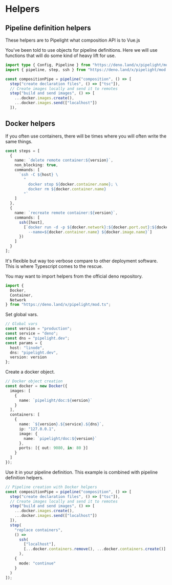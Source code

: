# Helpers <Badge type="warning" text="beta" />

## Pipeline definition helpers

These helpers are to Pipelight what composition API is to Vue.js

You've been told to use objects for pipeline definitions.
Here we will use functions that will do some kind of heavy lift for use.

```ts
import type { Config, Pipeline } from "https://deno.land/x/pipelight/mod.ts";
import { pipeline, step, ssh } from "https://deno.land/x/pipelight/mod.ts";
```

```ts
const compositionPipe = pipeline("composition", () => [
  step("create declaration files", () => ["tsc"]),
  // Create images locally and send it to remotes
  step("build and send images", () => [
    ...docker.images.create(),
    ...docker.images.send(["localhost"])
  ]),
```

## Docker helpers

If you often use containers, there will be times where you will often write the same things.

```ts
const steps = [
  {
    name: `delete remote container:${version}`,
    non_blocking: true,
    commands: [
      `ssh -C ${host} \
        "
          docker stop ${docker.container.name}; \
          docker rm ${docker.container.name}
        "`
    ]
  },
  {
    name: `recreate remote container:${version}`,
    commands: [
      ssh([host],
        [`docker run -d -p ${docker.network}:${docker.port.out}:${docker.port.in} \
          --name=${docker.container.name} ${docker.image.name}`]
      })
    ]
  }
];
```

It's flexible but way too verbose compare to other deployment software.
This is where Typescript comes to the rescue.

You may want to import helpers from the official deno repository.

```ts
import {
  Docker,
  Container,
  Network
} from "https://deno.land/x/pipelight/mod.ts";
```

Set global vars.

```ts
// Global vars
const version = "production";
const service = "deno";
const dns = "pipelight.dev";
const params = {
  host: "linode",
  dns: "pipelight.dev",
  version: version
};
```

Create a docker object.

```ts
// Docker object creation
const docker = new Docker({
  images: [
    {
      name: `pipelight/doc:${version}`
    }
  ],
  containers: [
    {
      name: `${version}.${service}.${dns}`,
      ip: "127.0.0.1",
      image: {
        name: `pipelight/doc:${version}`
      },
      ports: [{ out: 9080, in: 80 }]
    }
  ]
});
```

Use it in your pipeline definition.
This example is combined with pipeline definition helpers.

```ts
// Pipeline creation with Docker helpers
const compositionPipe = pipeline("composition", () => [
  step("create declaration files", () => ["tsc"]),
  // Create images locally and send it to remotes
  step("build and send images", () => [
    ...docker.images.create(),
    ...docker.images.send(["localhost"])
  ]),
  step(
    "replace containers",
    () =>
      ssh(
        ["localhost"],
        [...docker.containers.remove(), ...docker.containers.create()]
      ),
    {
      mode: "continue"
    }
  )
]);
```
